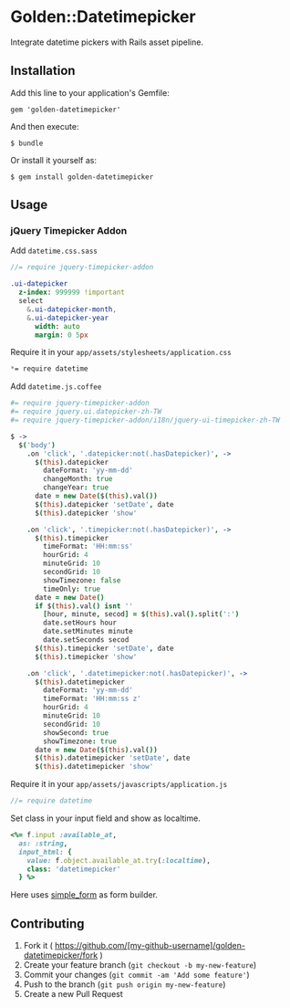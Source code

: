 # Golden::Datetimepicker

Integrate datetime pickers with Rails asset pipeline.

## Installation

Add this line to your application's Gemfile:

    gem 'golden-datetimepicker'

And then execute:

    $ bundle

Or install it yourself as:

    $ gem install golden-datetimepicker

## Usage

### jQuery Timepicker Addon

Add `datetime.css.sass`

``` sass
//= require jquery-timepicker-addon

.ui-datepicker
  z-index: 999999 !important
  select
    &.ui-datepicker-month,
    &.ui-datepicker-year
      width: auto
      margin: 0 5px
```

Require it in your `app/assets/stylesheets/application.css`

``` css
*= require datetime
```

Add `datetime.js.coffee`

``` coffee
#= require jquery-timepicker-addon
#= require jquery.ui.datepicker-zh-TW
#= require jquery-timepicker-addon/i18n/jquery-ui-timepicker-zh-TW

$ ->
  $('body')
    .on 'click', '.datepicker:not(.hasDatepicker)', ->
      $(this).datepicker
        dateFormat: 'yy-mm-dd'
        changeMonth: true
        changeYear: true
      date = new Date($(this).val())
      $(this).datepicker 'setDate', date
      $(this).datepicker 'show'

    .on 'click', '.timepicker:not(.hasDatepicker)', ->
      $(this).timepicker
        timeFormat: 'HH:mm:ss'
        hourGrid: 4
        minuteGrid: 10
        secondGrid: 10
        showTimezone: false
        timeOnly: true
      date = new Date()
      if $(this).val() isnt ''
        [hour, minute, secod] = $(this).val().split(':')
        date.setHours hour
        date.setMinutes minute
        date.setSeconds secod
      $(this).timepicker 'setDate', date
      $(this).timepicker 'show'

    .on 'click', '.datetimepicker:not(.hasDatepicker)', ->
      $(this).datetimepicker
        dateFormat: 'yy-mm-dd'
        timeFormat: 'HH:mm:ss z'
        hourGrid: 4
        minuteGrid: 10
        secondGrid: 10
        showSecond: true
        showTimezone: true
      date = new Date($(this).val())
      $(this).datetimepicker 'setDate', date
      $(this).datetimepicker 'show'
```

Require it in your `app/assets/javascripts/application.js`

``` js
//= require datetime
```

Set class in your input field and show as localtime.

``` ruby
<%= f.input :available_at,
  as: :string,
  input_html: {
    value: f.object.available_at.try(:localtime),
    class: 'datetimepicker'
  } %>
```
Here uses [simple_form](https://github.com/plataformatec/simple_form) as form builder.

## Contributing

1. Fork it ( https://github.com/[my-github-username]/golden-datetimepicker/fork )
2. Create your feature branch (`git checkout -b my-new-feature`)
3. Commit your changes (`git commit -am 'Add some feature'`)
4. Push to the branch (`git push origin my-new-feature`)
5. Create a new Pull Request
